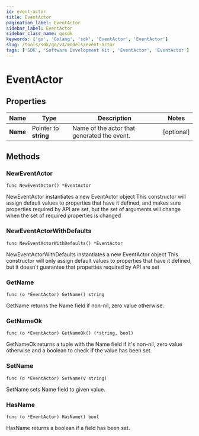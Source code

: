 ```yaml
---
id: event-actor
title: EventActor
pagination_label: EventActor
sidebar_label: EventActor
sidebar_class_name: gosdk
keywords: ['go', 'Golang', 'sdk', 'EventActor', 'EventActor']
slug: /tools/sdk/go/v3/models/event-actor
tags: ['SDK', 'Software Development Kit', 'EventActor', 'EventActor']
---
```


# EventActor

## Properties

| Name | Type | Description | Notes |
| --- | --- | --- | --- |
| **Name** | Pointer to **string** | Name of the actor that generated the event. | [optional] |

## Methods

### NewEventActor

`func NewEventActor() *EventActor`

NewEventActor instantiates a new EventActor object This constructor will assign default values to properties that have it defined, and makes sure properties required by API are set, but the set of arguments will change when the set of required properties is changed

### NewEventActorWithDefaults

`func NewEventActorWithDefaults() *EventActor`

NewEventActorWithDefaults instantiates a new EventActor object This constructor will only assign default values to properties that have it defined, but it doesn't guarantee that properties required by API are set

### GetName

`func (o *EventActor) GetName() string`

GetName returns the Name field if non-nil, zero value otherwise.

### GetNameOk

`func (o *EventActor) GetNameOk() (*string, bool)`

GetNameOk returns a tuple with the Name field if it's non-nil, zero value otherwise and a boolean to check if the value has been set.

### SetName

`func (o *EventActor) SetName(v string)`

SetName sets Name field to given value.

### HasName

`func (o *EventActor) HasName() bool`

HasName returns a boolean if a field has been set.
